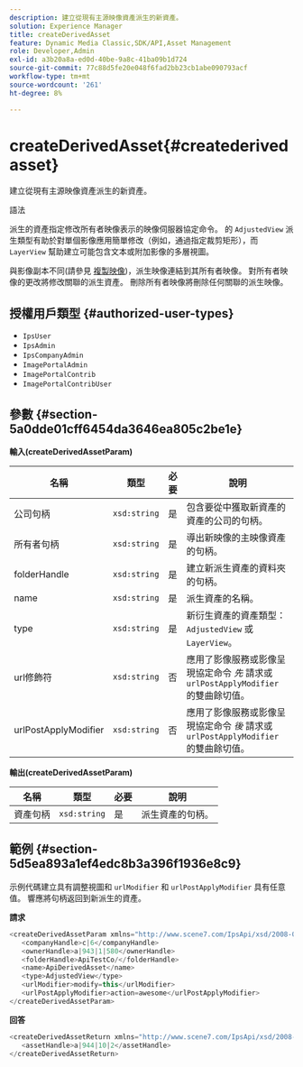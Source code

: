 ```yaml
---
description: 建立從現有主源映像資產派生的新資產。
solution: Experience Manager
title: createDerivedAsset
feature: Dynamic Media Classic,SDK/API,Asset Management
role: Developer,Admin
exl-id: a3b20a8a-ed0d-40be-9a8c-41ba09b1d724
source-git-commit: 77c88d5fe20e048f6fad2bb23cb1abe090793acf
workflow-type: tm+mt
source-wordcount: '261'
ht-degree: 8%

---
```


# createDerivedAsset{#createderivedasset}

建立從現有主源映像資產派生的新資產。

語法

<!--<a id="section_FE43FF204ED644C2AC901AF45982E942"></a>-->

派生的資產指定修改所有者映像表示的映像伺服器協定命令。 的 `AdjustedView` 派生類型有助於對單個影像應用簡單修改（例如，通過指定裁剪矩形），而 `LayerView` 幫助建立可能包含文本或附加影像的多層視圖。

與影像副本不同(請參見 [複製映像](../../../operations/c-operations-intro/c-methods/r-copy-image.md#reference-0785131e690b4ad08be69172023f35d0))，派生映像連結到其所有者映像。 對所有者映像的更改將修改關聯的派生資產。 刪除所有者映像將刪除任何關聯的派生映像。

## 授權用戶類型 {#authorized-user-types}

* `IpsUser`
* `IpsAdmin`
* `IpsCompanyAdmin`
* `ImagePortalAdmin`
* `ImagePortalContrib`
* `ImagePortalContribUser`

## 參數 {#section-5a0dde01cff6454da3646ea805c2be1e}

**輸入(createDerivedAssetParam)**

| 名稱 | 類型 | 必要 | 說明 |
|---|---|---|---|
| 公司句柄 | `xsd:string` | 是 | 包含要從中獲取新資產的資產的公司的句柄。 |
| 所有者句柄 | `xsd:string` | 是 | 導出新映像的主映像資產的句柄。 |
| folderHandle | `xsd:string` | 是 | 建立新派生資產的資料夾的句柄。 |
| name | `xsd:string` | 是 | 派生資產的名稱。 |
| type | `xsd:string` | 是 | 新衍生資產的資產類型： `AdjustedView` 或 `LayerView`。 |
| url修飾符 | `xsd:string` | 否 | 應用了影像服務或影像呈現協定命令 *先* 請求或 `urlPostApplyModifier` 的雙曲餘切值。 |
| urlPostApplyModifier | `xsd:string` | 否 | 應用了影像服務或影像呈現協定命令 *後* 請求或 `urlPostApplyModifier` 的雙曲餘切值。 |

**輸出(createDerivedAssetParam)**

| 名稱 | 類型 | 必要 | 說明 |
|---|---|---|---|
| 資產句柄 | `xsd:string` | 是 | 派生資產的句柄。 |

## 範例 {#section-5d5ea893a1ef4edc8b3a396f1936e8c9}

示例代碼建立具有調整視圖和 `urlModifier` 和 `urlPostApplyModifier` 具有任意值。 響應將句柄返回到新派生的資產。

**請求**

```java
<createDerivedAssetParam xmlns="http://www.scene7.com/IpsApi/xsd/2008-01-15">
   <companyHandle>c|6</companyHandle>
   <ownerHandle>a|943|1|580</ownerHandle>
   <folderHandle>ApiTestCo/</folderHandle>
   <name>ApiDerivedAsset</name>
   <type>AdjustedView</type>
   <urlModifier>modify=this</urlModifier>
   <urlPostApplyModifier>action=awesome</urlPostApplyModifier>
</createDerivedAssetParam>
```

**回答**

```java
<createDerivedAssetReturn xmlns="http://www.scene7.com/IpsApi/xsd/2008-01-15">
   <assetHandle>a|944|10|2</assetHandle>
</createDerivedAssetReturn>
```
